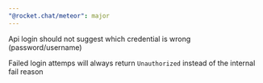 ```yaml
---
"@rocket.chat/meteor": major
---
```


Api login should not suggest which credential is wrong (password/username)

Failed login attemps will always return `Unauthorized` instead of the internal fail reason
